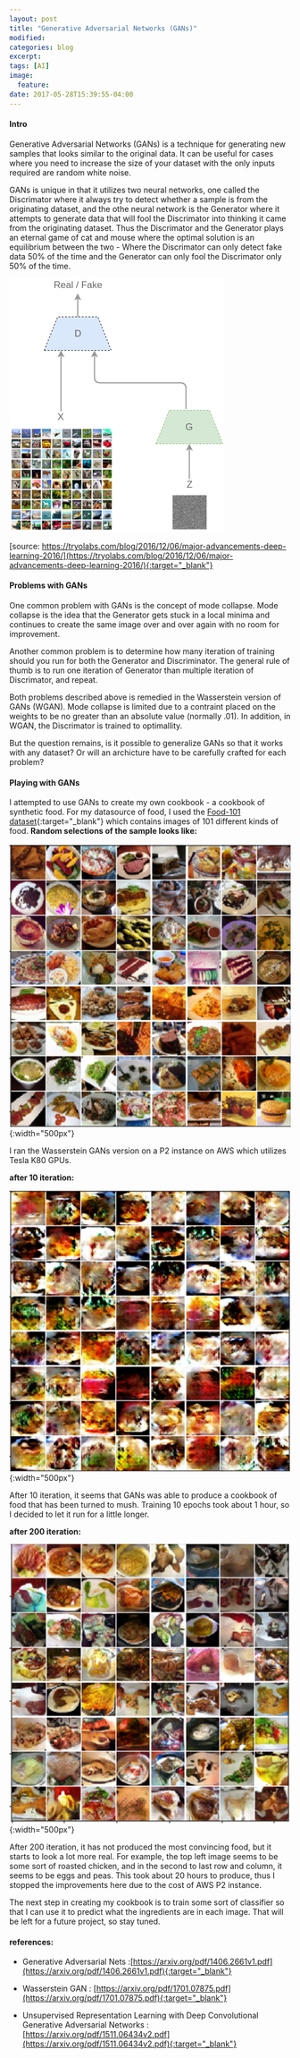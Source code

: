 ```yaml
---
layout: post
title: "Generative Adversarial Networks (GANs)"
modified:
categories: blog
excerpt:
tags: [AI]
image:
  feature:
date: 2017-05-28T15:39:55-04:00
---
```


#### Intro

Generative Adversarial Networks (GANs) is a technique for generating new samples that looks similar to the original data. 
It can be useful for cases where you need to increase the size of your dataset with the only inputs required are random white noise. 

GANs is unique in that it utilizes two neural networks, one called the Discrimator where it always try to detect whether a sample is from 
the originating dataset, and the othe neural network is the Generator where it attempts to generate data that will fool the Discrimator 
into thinking it came from the originating dataset. Thus the Discrimator and the Generator plays an eternal game of cat and mouse where
the optimal solution is an equilibrium between the two - Where the Discrimator can only detect fake data 50% of the time and the Generator can only fool the Discrimator only 50% of the time. 

![GANs Diagram](../../images/GAN-diagram.png "GAN Diagram")

[source: https://tryolabs.com/blog/2016/12/06/major-advancements-deep-learning-2016/](https://tryolabs.com/blog/2016/12/06/major-advancements-deep-learning-2016/){:target="_blank"}

#### Problems with GANs


One common problem with GANs is the concept of mode collapse. Mode collapse is the idea that the Generator gets stuck in a local
minima and continues to create the same image over and over again with no room for improvement. 

Another common problem is to determine how many iteration of training should you run for both the Generator and Discriminator. 
The general rule of thumb is to run one iteration of Generator than multiple iteration of Discrimator, and repeat. 

Both problems described above is remedied in the Wasserstein version of GANs (WGAN). Mode collapse is limited due to a contraint placed 
on the weights to be no greater than an absolute value (normally .01). In addition, in WGAN, the Discrimator is trained to optimallity. 

But the question remains, is it possible to generalize GANs so that it works with any dataset? Or will an archicture have to be carefully crafted for each problem?

#### Playing with GANs

I attempted to use GANs to create my own cookbook - a cookbook of synthetic food. For my datasource of food, I used the [Food-101 dataset](https://www.vision.ee.ethz.ch/datasets_extra/food-101/){:target="_blank"} which contains images of 101 different kinds of food. __Random selections of the sample looks like:__

![Food 101](../../images/gan_food_orig.png "Food 101"){:width="500px"}


I ran the Wasserstein GANs version on a P2 instance on AWS which utilizes Tesla K80 GPUs. 

__after 10 iteration:__ 

![Food 101](../../images/gan_food_10iter.png "Food 101"){:width="500px"}

After 10 iteration, it seems that GANs was able to produce a cookbook of food that has been turned to mush. Training 
10 epochs took about 1 hour, so I decided to let it run for a little longer. 

__after 200 iteration:__

![Food 101](../../images/gan_food_200iter.png "Food 101"){:width="500px"}

After 200 iteration, it has not produced the most convincing food, but it starts to look a lot more real. For example, the top left image seems to be some sort of roasted chicken, and in the second to last row and column, it seems to be eggs and peas. This took about 20 hours to produce, thus I stopped the improvements here due to the cost of AWS P2 instance.

The next step in creating my cookbook is to train some sort of classifier so that I can use it to predict what the ingredients are in each image. That will be left for a future project, so stay tuned.   


#### references: 

- Generative Adversarial Nets :[https://arxiv.org/pdf/1406.2661v1.pdf](https://arxiv.org/pdf/1406.2661v1.pdf){:target="_blank"}

- Wasserstein GAN : [https://arxiv.org/pdf/1701.07875.pdf](https://arxiv.org/pdf/1701.07875.pdf){:target="_blank"}

- Unsupervised Representation Learning with Deep Convolutional Generative Adversarial Networks : [https://arxiv.org/pdf/1511.06434v2.pdf](https://arxiv.org/pdf/1511.06434v2.pdf){:target="_blank"}